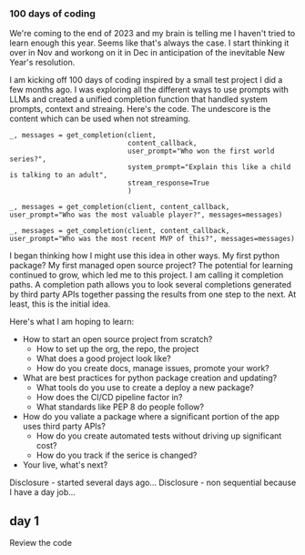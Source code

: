 ### 100 days of coding

We're coming to the end of 2023 and my brain is telling me I haven't tried
to learn enough this year.  Seems like that's always the case.  I start thinking it 
over in Nov and workong on it in Dec in anticipation of the inevitable New Year's 
resolution.

I am kicking off 100 days of coding inspired by a small test project I did a few months ago.
I was exploring all the different ways to use prompts with LLMs and created a unified
completion function that handled system prompts, context and streaing.  Here's the code.
The undescore is the content which can be used when not streaming.

```
_, messages = get_completion(client,
                             content_callback,
                             user_prompt="Who won the first world series?",
                             system_prompt="Explain this like a child is talking to an adult",
                             stream_response=True
                             )

_, messages = get_completion(client, content_callback, user_prompt="Who was the most valuable player?", messages=messages)

_, messages = get_completion(client, content_callback, user_prompt="Who was the most recent MVP of this?", messages=messages)

```

I began thinking how I might use this idea in other ways.  My first python package? My first managed open source
project? The potential for learning continued to grow, which led me to this project.  I am calling it completion
paths.  A completion path allows you to look several completions generated by third party APIs together passing 
the results from one step to the next.  At least, this is the initial idea.

Here's what I am hoping to learn:

* How to start an open source project from scratch?
  * How to set up the org, the repo, the project
  * What does a good project look like?
  * How do you create docs, manage issues, promote your work?
* What are best practices for python package creation and updating?
  * What tools do you use to create a deploy a new package?
  * How does the CI/CD pipeline factor in?
  * What standards like PEP 8 do people follow?
* How do you valiate a package where a significant portion of the app uses third party APIs?
  * How do you create automated tests without driving up significant cost?
  * How do you track if the serice is changed?
* Your live, what's next?


Disclosure - started several days ago...
Disclosure - non sequential because I have a day job...
  
## day 1

Review the code
